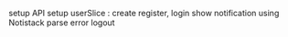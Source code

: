 <!-- Authentication -->
setup API
setup userSlice : create register, login
show notification using Notistack
parse error
logout
